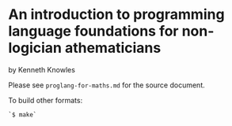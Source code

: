 An introduction to programming language foundations for non-logician athematicians
===================================================================================

by Kenneth Knowles

Please see `proglang-for-maths.md` for the source document. 

To build other formats:

    `$ make`
